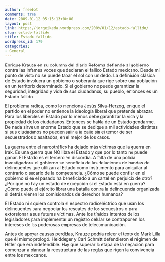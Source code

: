 ```yaml
---
author: freebot
comments: true
date: 2009-01-12 05:15:13+00:00
layout: post
link: https://jorgeikeda.wordpress.com/2009/01/12/estado-fallido/
slug: estado-fallido
title: Estado fallido
wordpress_id: 179
categories:
- General
---
```


Enrique Krauze en su columna del diario Reforma defiende al gobierno contra las infames voces que declaran el fallido Estado mexicano.  Desde mi punto de vista no se puede tapar el sol con un dedo. La definición clásica de Estado involucra un gobierno o soberanía que rige sobre una población en un territorio determinado. Si el gobierno no puede garantizar la seguridad, integridad y vida de sus ciudadanos, su pueblo, entonces es un Estado fallido.

El problema radica, como lo menciona Jesús Silva-Herzog, en que el partido en el poder no entiende la ideología liberal que pretende abrazar. Para los liberales el Estado  por lo menos debe garantizar la vida y la propiedad de los ciudadanos. Entonces se habla de un Estado gendarme. De nada sirve un enorme Estado que se dedique a mil actividades distintas si sus ciudadanos no pueden salir a la calle sin el temor de ser secuestrados o asaltados, en el mejor de los casos.

La guerra entre el narcotráfico ha dejado más víctimas que la guerra en Irak.  Es una guerra que NO libra el Estado y que por lo tanto no puede ganar. El Estado es el tercero en discordia. A falta de una policía investigadora, el gobierno se beneficia de las delaciones de bandas de delincuentes que utilizan al Estado como instrumento para aniquilar al contrario o sacarlo de la competencia. ¿Cómo se puede confiar en el gobierno si en el pasado ha beneficiado a un cartel en perjuicio de otro? ¿Por qué no hay un estado de excepción si el Estado está en guerra? ¿Cómo puede el ejército librar una batalla contra la delincuencia organizada si detrás vienen los comisionados de derechos humanos?

El Estado ni siquiera controla el espectro radioeléctrico que usan los delincuentes para negociar los rescates de los secuestros o para extorsionar a sus futuras víctimas. Ante los tímidos intentos de los legisladores para implementar un registro celular se contraponen los intereses de las poderosas empresas de telecomunicación.

Antes de apoyar causas perdidas, Krauze podría releer el texto de Mark Lilla que él mismo prologó. Heiddeger y Carl Schmitt defendieron el régimen de Hitler que era indefendible. Hay que superar la etapa de la negación para comenzar a planear la reestructura de las reglas que rigen la convivencia entre los mexicanos.
   
